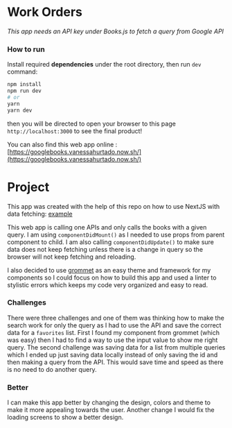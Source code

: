 # Work Orders

_This app needs an API key under Books.js to fetch a query from Google API_

### How to run

Install required **dependencies** under the root directory, then run `dev` command:

```bash
npm install
npm run dev
# or
yarn
yarn dev
```

then you will be directed to open your browser to this page `http://localhost:3000` to see the final product!

You can also find this web app online : [https://googlebooks.vanessahurtado.now.sh/](https://googlebooks.vanessahurtado.now.sh/)

# Project

This app was created with the help of this repo on how to use NextJS with data fetching: [example](https://github.com/zeit/next.js/tree/canary/examples/data-fetch)

This web app is calling one APIs and only calls the books with a given query.
I am using `componentDidMount()` as I needed to use props from parent component to child. I am also calling `componentDidUpdate()` to make sure data does not keep fetching unless there is a change in query so the browser will not keep fetching and reloading.

I also decided to use [grommet](https://v2.grommet.io/) as an easy theme and framework for my components so I could focus on how to build this app and used a linter to stylistic errors which keeps my code very organized and easy to read.

### Challenges

There were three challenges and one of them was thinking how to make the search work for only the query as I had to use the API and save the correct data for a `favorites` list. First I found my component from grommet (which was easy) then I had to find a way to use the input value to show me right query.
The second challenge was saving data for a list from multiple queries which I ended up just saving data locally instead of only saving the id and then making a query from the API. This would save time and speed as there is no need to do another query.

### Better

I can make this app better by changing the design, colors and theme to make it more appealing towards the user. Another change I would fix the loading screens to show a better design.
